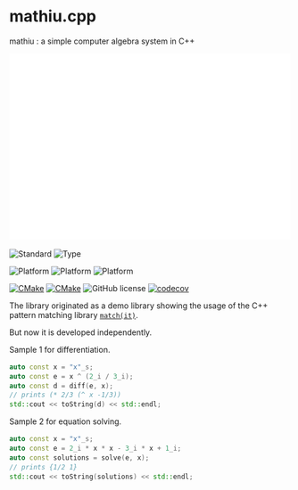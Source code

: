 # mathiu.cpp

mathiu : a simple computer algebra system in C++

![mathiu](./mathiu.svg)

![Standard](https://img.shields.io/badge/c%2B%2B-17/20-blue.svg)
![Type](https://img.shields.io/badge/type-macro--free-blue)

![Platform](https://img.shields.io/badge/platform-linux-blue)
![Platform](https://img.shields.io/badge/platform-osx-blue)
![Platform](https://img.shields.io/badge/platform-win-blue)

[![CMake](https://github.com/BowenFu/mathiu.cpp/actions/workflows/cmake.yml/badge.svg)](https://github.com/BowenFu/mathiu.cpp/actions/workflows/cmake.yml)
[![CMake](https://github.com/BowenFu/mathiu.cpp/actions/workflows/sanitizers.yml/badge.svg)](https://github.com/BowenFu/mathiu.cpp/actions/workflows/sanitizers.yml)
![GitHub license](https://img.shields.io/github/license/BowenFu/mathiu.cpp.svg)
[![codecov](https://codecov.io/gh/BowenFu/mathiu.cpp/branch/main/graph/badge.svg?token=BNWHFLNNSD)](https://codecov.io/gh/BowenFu/mathiu.cpp)

The library originated as a demo library showing the usage of the C++ pattern matching library [`match(it)`](https://github.com/BowenFu/matchit.cpp).

But now it is developed independently.

Sample 1 for differentiation.

```C++
auto const x = "x"_s;
auto const e = x ^ (2_i / 3_i);
auto const d = diff(e, x);
// prints (* 2/3 (^ x -1/3))
std::cout << toString(d) << std::endl;
```

Sample 2 for equation solving.

```C++
auto const x = "x"_s;
auto const e = 2_i * x * x - 3_i * x + 1_i;
auto const solutions = solve(e, x);
// prints {1/2 1}
std::cout << toString(solutions) << std::endl;
```
